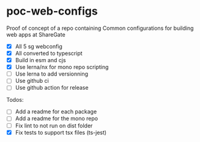 # poc-web-configs
Proof of concept of a repo containing Common configurations for building web apps at ShareGate

- [X] All 5 sg webconfig
- [X] All converted to typescript
- [X] Build in esm and cjs
- [X] Use lerna/nx for mono repo scripting
- [ ] Use lerna to add versionning
- [ ] Use github ci
- [ ] Use github action for release

Todos: 
- [ ] Add a readme for each package
- [ ] Add a readme for the mono repo
- [ ] Fix lint to not run on dist folder
- [X] Fix tests to support tsx files (ts-jest)
